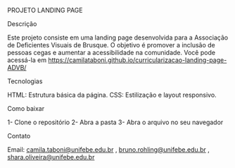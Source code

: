 PROJETO LANDING PAGE


Descrição

Este projeto consiste em uma landing page desenvolvida para a Associação de Deficientes Visuais de Brusque. O objetivo é promover a inclusão de pessoas cegas e aumentar a acessibilidade na comunidade.
Você pode acessá-la em https://camilataboni.github.io/curricularizacao-landing-page-ADVB/

Tecnologias

HTML: Estrutura básica da página.
CSS: Estilização e layout responsivo.


Como baixar

1- Clone o repositório 
2- Abra a pasta 
3- Abra o arquivo no seu navegador 


Contato

Email: camila.taboni@unifebe.edu.br , bruno.rohling@unifebe.edu.br , shara.oliveira@unifebe.edu.br